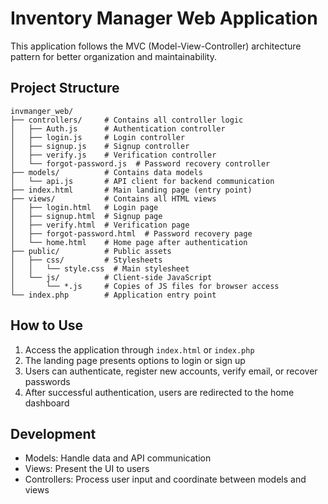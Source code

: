 # Inventory Manager Web Application

This application follows the MVC (Model-View-Controller) architecture pattern for better organization and maintainability.

## Project Structure

```
invmanger_web/
├── controllers/     # Contains all controller logic
│   ├── Auth.js      # Authentication controller
│   ├── login.js     # Login controller
│   ├── signup.js    # Signup controller
│   ├── verify.js    # Verification controller
│   └── forgot-password.js  # Password recovery controller
├── models/          # Contains data models
│   └── api.js       # API client for backend communication
├── index.html       # Main landing page (entry point)
├── views/           # Contains all HTML views
│   ├── login.html   # Login page
│   ├── signup.html  # Signup page
│   ├── verify.html  # Verification page
│   ├── forgot-password.html  # Password recovery page
│   └── home.html    # Home page after authentication
├── public/          # Public assets
│   ├── css/         # Stylesheets
│   │   └── style.css  # Main stylesheet
│   └── js/          # Client-side JavaScript
│       └── *.js     # Copies of JS files for browser access
└── index.php        # Application entry point
```

## How to Use

1. Access the application through `index.html` or `index.php`
2. The landing page presents options to login or sign up
3. Users can authenticate, register new accounts, verify email, or recover passwords
4. After successful authentication, users are redirected to the home dashboard

## Development

- Models: Handle data and API communication
- Views: Present the UI to users
- Controllers: Process user input and coordinate between models and views